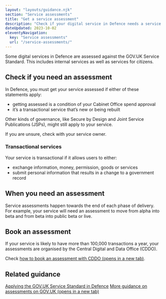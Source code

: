```yaml
---
layout: "layouts/guidance.njk"
section: "Service assessments"
title: "Get a service assessment"
description: "Check if your digital service in Defence needs a service assessment and how to book one."
dateUpdated: 2023-10-02
eleventyNavigation:
  key: "Service assessments"
  url: "/service-assessments/"
---
```


Some digital services in Defence are assessed against the GOV.UK Service Standard. This includes internal services as well as services for citizens.

## Check if you need an assessment

In Defence, you must get your service assessed if either of these statements apply:

- getting assessed is a condition of your Cabinet Office spend approval
- it’s a transactional service that’s new or being rebuilt 

Other kinds of governance, like Secure by Design and Joint Service Publications (JSPs), might still apply to your service. 

If you are unsure, check with your service owner.

### Transactional services 

Your service is transactional if it allows users to either:

- exchange information, money, permission, goods or services
- submit personal information that results in a change to a government record

## When you need an assessment

Service assessments happen towards the end of each phase of delivery. For example, your service will need an assessment to move from alpha into beta and from beta into public beta or live. 

## Book an assessment

If your service is likely to have more than 100,000 transactions a year, your assessments are organised by the Central Digital and Data Office (CDDO). 

Check <a href="https://gov.uk/service-manual/service-assessments/book-a-service-assessment" target="_blank">how to book an assessment with CDDO <span class="govuk-visually-hidden">(opens in a new tab)</span></a>.

## Related guidance

[Applying the GOV.UK Service Standard in Defence](/meet-the-standard/)
<a href="https://gov.uk/service-manual/service-assessments" target="_blank">More guidance on assessments on GOV.UK <span class="govuk-visually-hidden">(opens in a new tab)</span></a>
